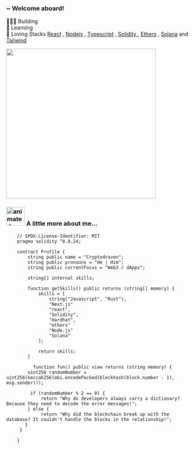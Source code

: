 
### ~ Welcome aboard!

👨🏼‍💻 Building   
🧠 Learning <br/>
💜 Loving Stacks [React][react] , [Nodejs][nodejs] , [Typescript][typescript] , [Solidity ][Solidity] , [Ethers][ethers] , [Solana][solana] and [Tailwind][tailwind]  

<div style="text-align: left , color:red ">
</div>
   <img src="https://www.animatedimages.org/data/media/562/animated-line-image-0429.gif" width="400px"> 
   
   ### <a href="https://www.animatedimages.org/cat-computer-56.htm"><img src="https://www.animatedimages.org/data/media/56/animated-computer-image-0026.gif" border="0" alt="animated-computer-image-0026" width="50px" height="50px"/></a> A little more about me...
   
 </div>
    

[Solidity]: https://soliditylang.org/
[nodejs]: https://nodejs.org/en
[solana]:https://solana.com/
[typescript]: https://www.typescriptlang.org
[react]: http://reactjs.org
[ethers]: https://docs.ethers.org/v5/
[tailwind]: https://tailwindcss.com
[website]:  #


``` solidity
    // SPDX-License-Identifier: MIT
    pragma solidity ^0.8.24;
    
    contract Profile {
        string public name = "Cryptodraven";
        string public pronouns = "He | Him";
        string public currentFocus = "Web3 / dApps";
    
        string[] internal skills;
    
        function getSkills() public returns (string[] memory) {
            skills = [
                string("Javascript", "Rust"),
                "Next.js"
                "react",
                "Solidity",
                "Hardhat",
                "ethers"
                "Node.js"
                "Solana"
            ];
    
            return skills;
        }
    
          function fun() public view returns (string memory) {
        uint256 randomNumber = uint256(keccak256(abi.encodePacked(blockhash(block.number - 1), msg.sender)));

         if (randomNumber % 2 == 0) {
             return "Why do developers always carry a dictionary? Because they need to decode the error messages!";
        } else {
             return "Why did the blockchain break up with the database? It couldn't handle the blocks in the relationship!";
       }
     }

    }
 ```
    
   <br>
    
 
